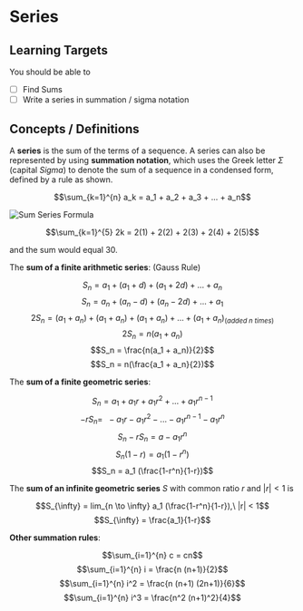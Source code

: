 # Series

## Learning Targets

You should be able to
- [ ] Find Sums
- [ ] Write a series in summation / sigma notation

## Concepts / Definitions

A **series** is the sum of the terms of a sequence. A series can also be represented by using **summation notation**, which uses the Greek letter $\Sigma$ (capital *Sigma*) to denote the sum of a sequence in a condensed form, defined by a rule as shown.

$$\sum_{k=1}^{n} a_k = a_1 + a_2 + a_3 + ... + a_n$$

![Sum Series Formula](assets/series_1.jpg)

$$\sum_{k=1}^{5} 2k = 2(1) + 2(2) + 2(3) + 2(4) + 2(5)$$

and the sum would equal 30.

The **sum of a finite arithmetic series**: (Gauss Rule)

$$S_n = a_1 + (a_1 + d) + (a_1 + 2d) + ... + a_n$$
$$S_n = a_n + (a_n - d) + (a_n - 2d) + ... + a_1$$
$$2S_n = (a_1 + a_n) + (a_1 + a_n) + (a_1 + a_n) + ... + (a_1 + a_n) _{(added\ n\ times)}$$
$$2S_n = n(a_1 + a_n)$$
$$S_n = \frac{n(a_1 + a_n)}{2}$$
$$S_n = n(\frac{a_1 + a_n}{2})$$

The **sum of a finite geometric series**:

$$S_n = a_1 + a_1 r + a_1 r^2 + ... + a_1 r^{n-1}$$
$$-r S_n =\ \ - a_1 r - a_1 r^2 - ... - a_1 r^{n-1} - a_1 r^n$$
$$S_n - r S_n = a - a_1 r^n$$
$$S_n (1-r) = a_1 (1-r^n)$$
$$S_n = a_1 (\frac{1-r^n}{1-r})$$

The **sum of an infinite geometric series** $S$ with common ratio $r$ and $|r| < 1$ is

$$S_{\infty} = lim_{n \to \infty} a_1 (\frac{1-r^n}{1-r}),\ |r| < 1$$
$$S_{\infty} = \frac{a_1}{1-r}$$

**Other summation rules**:

$$\sum_{i=1}^{n} c = cn$$
$$\sum_{i=1}^{n} i = \frac{n (n+1)}{2}$$
$$\sum_{i=1}^{n} i^2 = \frac{n (n+1) (2n+1)}{6}$$
$$\sum_{i=1}^{n} i^3 = \frac{n^2 (n+1)^2}{4}$$
